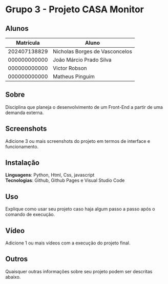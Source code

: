# Grupo 3 - Projeto CASA Monitor

## Alunos
|Matrícula | Aluno |
| -- | -- |
| 202407138829 |  Nicholas Borges de Vasconcelos |
| 000000000000 |  João Márcio Prado Silva |
| 000000000000 |  Victor Robson |
| 000000000000 |  Matheus Pinguim |

## Sobre 
Disciplina que planeja o desenvolvimento de um Front-End a partir de uma demanda externa. 

## Screenshots
Adicione 3 ou mais screenshots do projeto em termos de interface e funcionamento.

## Instalação 
**Linguagens**: Python, Html, Css, javascript<br>
**Tecnologias**: Github, Github Pages e Visual Studio Code<br>

## Uso 
Explique como usar seu projeto caso haja algum passo a passo após o comando de execução.

## Vídeo
Adicione 1 ou mais vídeos com a execução do projeto final.

## Outros 
Quaisquer outras informações sobre seu projeto podem ser descritas abaixo.
